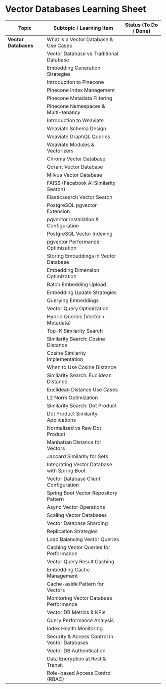 # Vector Databases Learning Sheet

| Topic | Subtopic / Learning Item | Status (To Do / Done) |
|-------|---------------------------|------------------------|
| **Vector Databases** | What is a Vector Database & Use Cases | |
|  | Vector Database vs Traditional Database | |
|  | Embedding Generation Strategies | |
|  | Introduction to Pinecone | |
|  | Pinecone Index Management | |
|  | Pinecone Metadata Filtering | |
|  | Pinecone Namespaces & Multi-tenancy | |
|  | Introduction to Weaviate | |
|  | Weaviate Schema Design | |
|  | Weaviate GraphQL Queries | |
|  | Weaviate Modules & Vectorizers | |
|  | Chroma Vector Database | |
|  | Qdrant Vector Database | |
|  | Milvus Vector Database | |
|  | FAISS (Facebook AI Similarity Search) | |
|  | Elasticsearch Vector Search | |
|  | PostgreSQL pgvector Extension | |
|  | pgvector Installation & Configuration | |
|  | PostgreSQL Vector Indexing | |
|  | pgvector Performance Optimization | |
|  | Storing Embeddings in Vector Database | |
|  | Embedding Dimension Optimization | |
|  | Batch Embedding Upload | |
|  | Embedding Update Strategies | |
|  | Querying Embeddings | |
|  | Vector Query Optimization | |
|  | Hybrid Queries (Vector + Metadata) | |
|  | Top-K Similarity Search | |
|  | Similarity Search: Cosine Distance | |
|  | Cosine Similarity Implementation | |
|  | When to Use Cosine Distance | |
|  | Similarity Search: Euclidean Distance | |
|  | Euclidean Distance Use Cases | |
|  | L2 Norm Optimization | |
|  | Similarity Search: Dot Product | |
|  | Dot Product Similarity Applications | |
|  | Normalized vs Raw Dot Product | |
|  | Manhattan Distance for Vectors | |
|  | Jaccard Similarity for Sets | |
|  | Integrating Vector Database with Spring Boot | |
|  | Vector Database Client Configuration | |
|  | Spring Boot Vector Repository Pattern | |
|  | Async Vector Operations | |
|  | Scaling Vector Databases | |
|  | Vector Database Sharding | |
|  | Replication Strategies | |
|  | Load Balancing Vector Queries | |
|  | Caching Vector Queries for Performance | |
|  | Vector Query Result Caching | |
|  | Embedding Cache Management | |
|  | Cache-aside Pattern for Vectors | |
|  | Monitoring Vector Database Performance | |
|  | Vector DB Metrics & KPIs | |
|  | Query Performance Analysis | |
|  | Index Health Monitoring | |
|  | Security & Access Control in Vector Databases | |
|  | Vector DB Authentication | |
|  | Data Encryption at Rest & Transit | |
|  | Role-based Access Control (RBAC) | |
